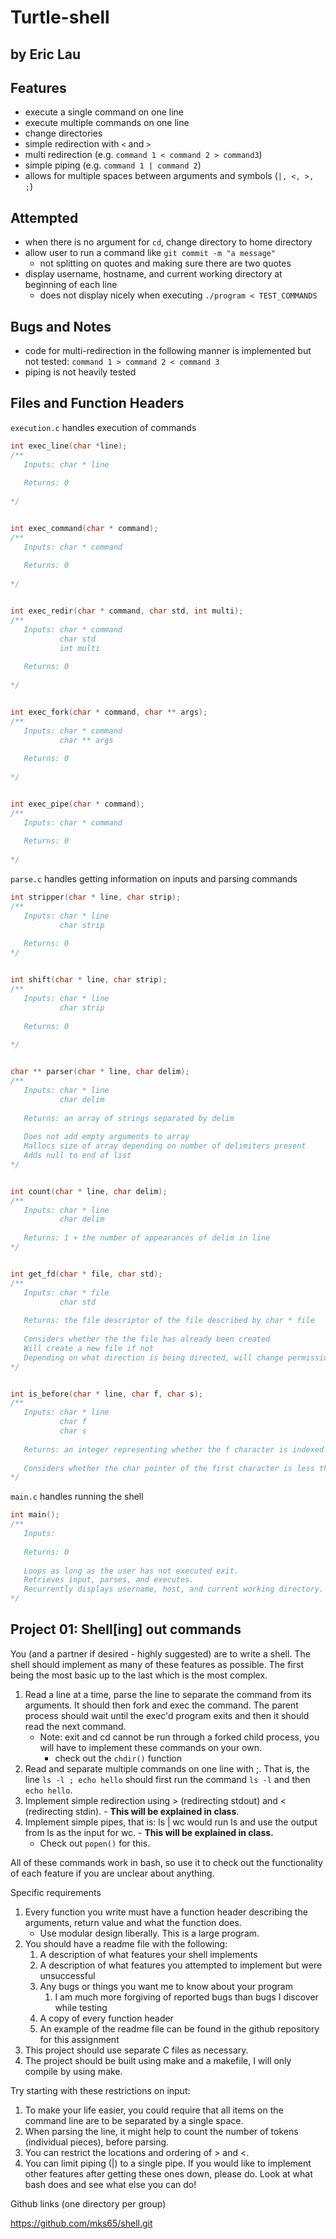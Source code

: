 # Turtle-shell 

## by Eric Lau

## Features

- execute a single command on one line
- execute multiple commands on one line 
- change directories
- simple redirection with `<` and `>`
- multi redirection (e.g. `command 1 < command 2 > command3`)
- simple piping (e.g. `command 1 | command 2`)
- allows for multiple spaces between arguments and symbols (`|, <, >, ;`)

## Attempted

- when there is no argument for `cd`, change directory to home directory
- allow user to run a command like `git commit -m "a message"`
  - not splitting on quotes and making sure there are two quotes 
- display username, hostname, and current working directory at beginning of each line
  - does not display nicely when executing `./program < TEST_COMMANDS`
  
## Bugs and Notes

- code for multi-redirection in the following manner is implemented but not tested: `command 1 > command 2 < command 3`
- piping is not heavily tested

## Files and Function Headers

`execution.c` handles execution of commands 

```c
int exec_line(char *line);
/**
   Inputs: char * line 
   
   Returns: 0
   
*/


int exec_command(char * command);
/**
   Inputs: char * command
   
   Returns: 0
   
*/


int exec_redir(char * command, char std, int multi);
/**
   Inputs: char * command 
           char std
           int multi
   
   Returns: 0 
   
*/


int exec_fork(char * command, char ** args);
/**
   Inputs: char * command 
           char ** args
   
   Returns: 0
   
*/


int exec_pipe(char * command);
/**
   Inputs: char * command
   
   Returns: 0
   
*/
```

`parse.c` handles getting information on inputs and parsing commands 

```c
int stripper(char * line, char strip);
/**
   Inputs: char * line 
           char strip
   
   Returns: 0
*/


int shift(char * line, char strip);
/**
   Inputs: char * line 
           char strip
   
   Returns: 0 
   
*/


char ** parser(char * line, char delim);
/**
   Inputs: char * line 
           char delim
   
   Returns: an array of strings separated by delim 
   
   Does not add empty arguments to array
   Mallocs size of array depending on number of delimiters present 
   Adds null to end of list 
*/


int count(char * line, char delim);
/**
   Inputs: char * line 
           char delim 
   
   Returns: 1 + the number of appearances of delim in line 
*/


int get_fd(char * file, char std);
/**
   Inputs: char * file
           char std
   
   Returns: the file descriptor of the file described by char * file
   
   Considers whether the the file has already been created 
   Will create a new file if not
   Depending on what direction is being directed, will change permissions of file accordingly 
*/


int is_before(char * line, char f, char s);
/**
   Inputs: char * line 
           char f 
           char s 
   
   Returns: an integer representing whether the f character is indexed before the s character 
   
   Considers whether the char pointer of the first character is less than that of the second 
*/
```

`main.c` handles running the shell

```c
int main();
/**
   Inputs: 
   
   Returns: 0
   
   Loops as long as the user has not executed exit.
   Retrieves input, parses, and executes.
   Recurrently displays username, host, and current working directory.
*/
```

## Project 01: Shell[ing] out commands

You (and a partner if desired - highly suggested) are to write a shell. The shell should implement as many of these features as possible. The first being the most basic up to the last which is the most complex.

1. Read a line at a time, parse the line to separate the command from its arguments. It should then fork and exec the command. The parent process should wait until the exec'd program exits and then it should read the next command.
   - Note: exit and cd cannot be run through a forked child process, you will have to implement these commands on your own.
     - check out the `chdir()` function
2. Read and separate multiple commands on one line with ;. That is, the line `ls -l ; echo hello` should first run the command `ls -l` and then `echo hello`.
3. Implement simple redirection using > (redirecting stdout) and < (redirecting stdin). - **This will be explained in class**.
4. Implement simple pipes, that is: ls | wc would run ls and use the output from ls as the input for wc. - **This will be explained in class.**
   - Check out `popen()` for this.

All of these commands work in bash, so use it to check out the functionality of each feature if you are unclear about anything.

Specific requirements

1. Every function you write must have a function header describing the arguments, return value and what the function does.
   - Use modular design liberally. This is a large program.
2. You should have a readme file with the following:
   1. A description of what features your shell implements
   2. A description of what features you attempted to implement but were unsuccessful
   3. Any bugs or things you want me to know about your program
      1. I am much more forgiving of reported bugs than bugs I discover while testing
   4. A copy of every function header
   5. An example of the readme file can be found in the github repository for this assignment
3. This project should use separate C files as necessary.
4. The project should be built using make and a makefile, I will only compile by using make.

Try starting with these restrictions on input:

1. To make your life easier, you could require that all items on the command line are to be separated by a single space.
2. When parsing the line, it might help to count the number of tokens (individual pieces), before parsing.
3. You can restrict the locations and ordering of > and <.
4. You can limit piping (|) to a single pipe.
If you would like to implement other features after getting these ones down, please do. Look at what bash does and see what else you can do!

Github links (one directory per group)

<https://github.com/mks65/shell.git>
